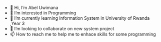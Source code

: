 - 👋 Hi, I’m Abel Uwimana
- 👀 I’m interested in Programming
- 🌱 I’m currently learning Information System in University of Rwanda ,Year 3
- 💞️ I’m looking to collaborate on  new system project
- 📫 How to reach me to help me to enhace skills for some programming

<!---
abeluwimana/abeluwimana is a ✨ special ✨ repository because its `README.md` (this file) appears on your GitHub profile.
You can click the Preview link to take a look at your changes.
--->
